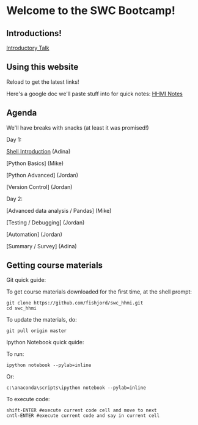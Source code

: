 # Welcome to the SWC Bootcamp!

## Introductions!

[Introductory Talk](www.slideshare.net/adinachuanghowe)

## Using this website

Reload to get the latest links!

Here's a google doc we'll paste stuff into for quick notes:
[HHMI Notes](https://docs.google.com/document/d/1G1ZjFXMk4zc4dgeZiQ-qIWyrm-cv7oQRUC9rrBuKUyM/edit)

## Agenda

We'll have breaks with snacks (at least it was promised!)

Day 1:		

[Shell Introduction]() (Adina)

[Python Basics] (Mike)

[Python Advanced] (Jordan)

[Version Control] (Jordan)	

Day 2:  	

[Advanced data analysis / Pandas] (Mike)

[Testing / Debugging] (Jordan)

[Automation] (Jordan)

[Summary / Survey] (Adina)

## Getting course materials

Git quick guide:

To get course materials downloaded for the first time, at the shell prompt:
   
    git clone https://github.com/fishjord/swc_hhmi.git
    cd swc_hhmi

To update the materials, do:

    git pull origin master

Ipython Notebook quick quide:

To run:

    ipython notebook --pylab=inline

   Or:

    c:\anaconda\scripts\ipython notebook --pylab=inline

To execute code:

    shift-ENTER #execute current code cell and move to next
    cntl-ENTER #execute current code and say in current cell



		


